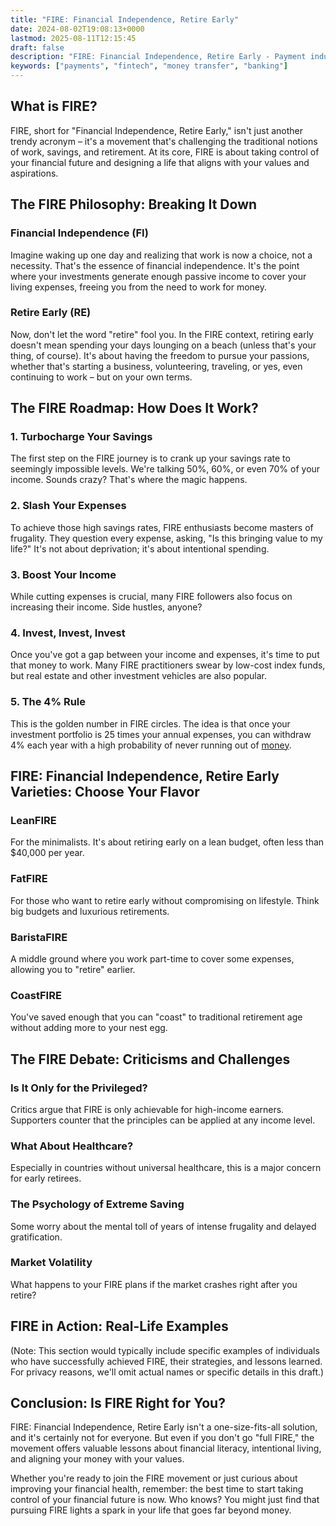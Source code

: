 ```yaml
---
title: "FIRE: Financial Independence, Retire Early"
date: 2024-08-02T19:08:13+0000
lastmod: 2025-08-11T12:15:45
draft: false
description: "FIRE: Financial Independence, Retire Early - Payment industry knowledge and insights"
keywords: ["payments", "fintech", "money transfer", "banking"]
---
```


## What is FIRE?

FIRE, short for "Financial Independence, Retire Early," isn't just another trendy acronym – it's a movement that's challenging the traditional notions of work, savings, and retirement. At its core, FIRE is about taking control of your financial future and designing a life that aligns with your values and aspirations.

## The FIRE Philosophy: Breaking It Down

### Financial Independence (FI)

Imagine waking up one day and realizing that work is now a choice, not a necessity. That's the essence of financial independence. It's the point where your investments generate enough passive income to cover your living expenses, freeing you from the need to work for money.

### Retire Early (RE)

Now, don't let the word "retire" fool you. In the FIRE context, retiring early doesn't mean spending your days lounging on a beach (unless that's your thing, of course). It's about having the freedom to pursue your passions, whether that's starting a business, volunteering, traveling, or yes, even continuing to work – but on your own terms.

## The FIRE Roadmap: How Does It Work?

### 1. Turbocharge Your Savings

The first step on the FIRE journey is to crank up your savings rate to seemingly impossible levels. We're talking 50%, 60%, or even 70% of your income. Sounds crazy? That's where the magic happens.

### 2. Slash Your Expenses

To achieve those high savings rates, FIRE enthusiasts become masters of frugality. They question every expense, asking, "Is this bringing value to my life?" It's not about deprivation; it's about intentional spending.

### 3. Boost Your Income

While cutting expenses is crucial, many FIRE followers also focus on increasing their income. Side hustles, anyone?

### 4. Invest, Invest, Invest

Once you've got a gap between your income and expenses, it's time to put that money to work. Many FIRE practitioners swear by low-cost index funds, but real estate and other investment vehicles are also popular.

### 5. The 4% Rule

This is the golden number in FIRE circles. The idea is that once your investment portfolio is 25 times your annual expenses, you can withdraw 4% each year with a high probability of never running out of [money](https://faisalkhanllc.xyz/resources/payments-wiki/m/money/).

## FIRE: Financial Independence, Retire Early Varieties: Choose Your Flavor

### LeanFIRE

For the minimalists. It's about retiring early on a lean budget, often less than $40,000 per year.

### FatFIRE

For those who want to retire early without compromising on lifestyle. Think big budgets and luxurious retirements.

### BaristaFIRE

A middle ground where you work part-time to cover some expenses, allowing you to "retire" earlier.

### CoastFIRE

You've saved enough that you can "coast" to traditional retirement age without adding more to your nest egg.

## The FIRE Debate: Criticisms and Challenges

### Is It Only for the Privileged?

Critics argue that FIRE is only achievable for high-income earners. Supporters counter that the principles can be applied at any income level.

### What About Healthcare?

Especially in countries without universal healthcare, this is a major concern for early retirees.

### The Psychology of Extreme Saving

Some worry about the mental toll of years of intense frugality and delayed gratification.

### Market Volatility

What happens to your FIRE plans if the market crashes right after you retire?

## FIRE in Action: Real-Life Examples

(Note: This section would typically include specific examples of individuals who have successfully achieved FIRE, their strategies, and lessons learned. For privacy reasons, we'll omit actual names or specific details in this draft.)

## Conclusion: Is FIRE Right for You?

FIRE: Financial Independence, Retire Early isn't a one-size-fits-all solution, and it's certainly not for everyone. But even if you don't go "full FIRE," the movement offers valuable lessons about financial literacy, intentional living, and aligning your money with your values.

Whether you're ready to join the FIRE movement or just curious about improving your financial health, remember: the best time to start taking control of your financial future is now. Who knows? You might just find that pursuing FIRE lights a spark in your life that goes far beyond money.